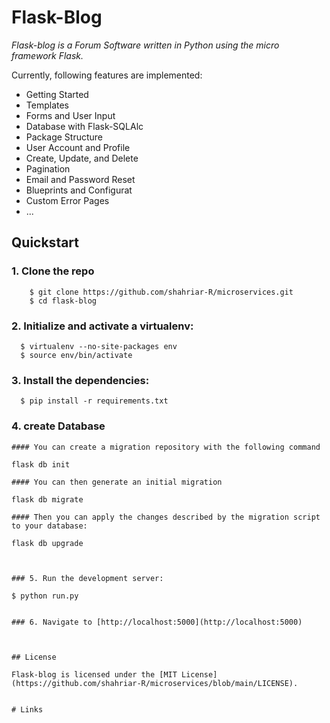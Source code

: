 # Flask-Blog



*Flask-blog is a Forum Software written in Python using the micro framework Flask.*

Currently, following features are implemented:

* Getting Started
* Templates
* Forms and User Input
* Database with Flask-SQLAlc
* Package Structure
* User Account and Profile
* Create, Update, and Delete
* Pagination
*  Email and Password Reset
* Blueprints and Configurat
* Custom Error Pages
* ...

## Quickstart
### 1. Clone the repo
```
    $ git clone https://github.com/shahriar-R/microservices.git
    $ cd flask-blog
```
### 2. Initialize and activate a virtualenv:
  ```
    $ virtualenv --no-site-packages env
    $ source env/bin/activate
  ```
### 3. Install the dependencies:
  ```
    $ pip install -r requirements.txt

  ```
### 4. create Database

 ```
#### You can create a migration repository with the following command

```
    flask db init 
```
#### You can then generate an initial migration

 ```
    flask db migrate
```
#### Then you can apply the changes described by the migration script to your database:

```
    flask db upgrade
```
 
    
### 5. Run the development server:
  ```
    $ python run.py
  ```

### 6. Navigate to [http://localhost:5000](http://localhost:5000)



## License

Flask-blog is licensed under the [MIT License](https://github.com/shahriar-R/microservices/blob/main/LICENSE).


# Links


